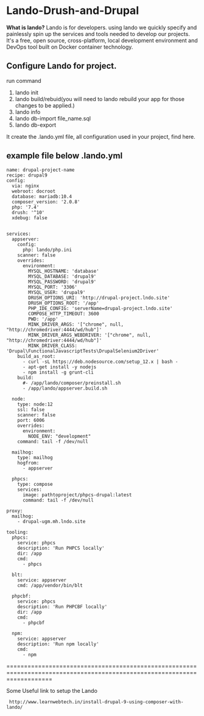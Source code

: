 # Lando-Drush-and-Drupal

**What is lando?**
Lando is for developers. using lando we quickly specify and painlessly spin up the services and tools needed to develop our projects. It's a free, open source, cross-platform, local development environment and DevOps tool built on Docker container technology.

**Configure Lando for project.**
----
run command
1.  lando init
2.  lando build/rebuid(you will need to lando rebuild your app for those changes to be applied.)
3.  lando info
4.  lando db-import file_name.sql
5.  lando db-export

It create the .lando.yml file, all configuration used in your project, find here.

example file below .lando.yml
----------------------------

    name: drupal-project-name
    recipe: drupal9
    config:
      via: nginx  
      webroot: docroot  
      database: mariadb:10.4    
      composer_version: '2.0.8'  
      php: '7.4'  
      drush: '^10'  
      xdebug: false


    services:
      appserver:
        config:
          php: lando/php.ini
        scanner: false
        overrides:
          environment:
            MYSQL_HOSTNAME: 'database'
            MYSQL_DATABASE: 'drupal9'
            MYSQL_PASSWORD: 'drupal9'
            MYSQL_PORT: '3306'
            MYSQL_USER: 'drupal9'
            DRUSH_OPTIONS_URI: 'http://drupal-project.lndo.site'
            DRUSH_OPTIONS_ROOT: '/app'
            PHP_IDE_CONFIG: 'serverName=drupal-project.lndo.site'
            COMPOSE_HTTP_TIMEOUT: 3600
            PWD: '/app'
            MINK_DRIVER_ARGS: '["chrome", null, "http://chromedriver:4444/wd/hub"]'
            MINK_DRIVER_ARGS_WEBDRIVER: '["chrome", null, "http://chromedriver:4444/wd/hub"]'
            MINK_DRIVER_CLASS: 'Drupal\FunctionalJavascriptTests\DrupalSelenium2Driver'
        build_as_root:
          - curl -sL https://deb.nodesource.com/setup_12.x | bash -
          - apt-get install -y nodejs
          - npm install -g grunt-cli
        build:
          #- /app/lando/composer/preinstall.sh
          - /app/lando/appserver.build.sh

      node:
        type: node:12
        ssl: false
        scanner: false
        port: 6006
        overrides:
          environment:
            NODE_ENV: "development"
        command: tail -f /dev/null

      mailhog:
        type: mailhog
        hogfrom:
          - appserver

      phpcs:
        type: compose
        services:
          image: pathtoproject/phpcs-drupal:latest
          command: tail -f /dev/null

    proxy:
      mailhog:
        - drupal-ugm.mh.lndo.site

    tooling:
      phpcs:
        service: phpcs
        description: 'Run PHPCS locally'
        dir: /app
        cmd:
          - phpcs

      blt:
        service: appserver
        cmd: /app/vendor/bin/blt

      phpcbf:
        service: phpcs
        description: 'Run PHPCBF locally'
        dir: /app
        cmd:
          - phpcbf

      npm:
        service: appserver
        description: 'Run npm locally'
        cmd:
          - npm

=========================================================================================================================

   Some Useful link to setup the Lando
   
     http://www.learnwebtech.in/install-drupal-9-using-composer-with-lando/

